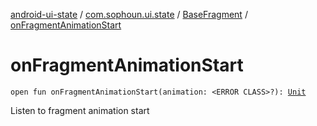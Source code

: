 [android-ui-state](../../index.md) / [com.sophoun.ui.state](../index.md) / [BaseFragment](index.md) / [onFragmentAnimationStart](./on-fragment-animation-start.md)

# onFragmentAnimationStart

`open fun onFragmentAnimationStart(animation: <ERROR CLASS>?): `[`Unit`](https://kotlinlang.org/api/latest/jvm/stdlib/kotlin/-unit/index.html)

Listen to fragment animation start

